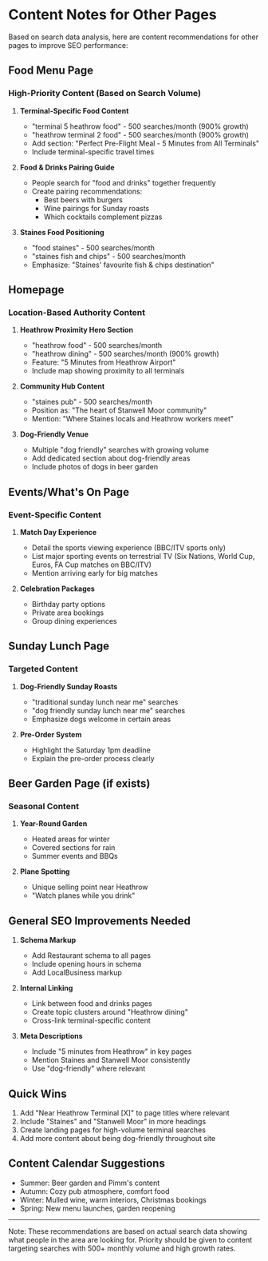 # Content Notes for Other Pages

Based on search data analysis, here are content recommendations for other pages to improve SEO performance:

## Food Menu Page

### High-Priority Content (Based on Search Volume)
1. **Terminal-Specific Food Content**
   - "terminal 5 heathrow food" - 500 searches/month (900% growth)
   - "heathrow terminal 2 food" - 500 searches/month (900% growth)
   - Add section: "Perfect Pre-Flight Meal - 5 Minutes from All Terminals"
   - Include terminal-specific travel times

2. **Food & Drinks Pairing Guide**
   - People search for "food and drinks" together frequently
   - Create pairing recommendations:
     - Best beers with burgers
     - Wine pairings for Sunday roasts
     - Which cocktails complement pizzas

3. **Staines Food Positioning**
   - "food staines" - 500 searches/month
   - "staines fish and chips" - 500 searches/month
   - Emphasize: "Staines' favourite fish & chips destination"

## Homepage

### Location-Based Authority Content
1. **Heathrow Proximity Hero Section**
   - "heathrow food" - 500 searches/month
   - "heathrow dining" - 500 searches/month (900% growth)
   - Feature: "5 Minutes from Heathrow Airport"
   - Include map showing proximity to all terminals

2. **Community Hub Content**
   - "staines pub" - 500 searches/month
   - Position as: "The heart of Stanwell Moor community"
   - Mention: "Where Staines locals and Heathrow workers meet"

3. **Dog-Friendly Venue**
   - Multiple "dog friendly" searches with growing volume
   - Add dedicated section about dog-friendly areas
   - Include photos of dogs in beer garden

## Events/What's On Page

### Event-Specific Content
1. **Match Day Experience**
   - Detail the sports viewing experience (BBC/ITV sports only)
   - List major sporting events on terrestrial TV (Six Nations, World Cup, Euros, FA Cup matches on BBC/ITV)
   - Mention arriving early for big matches

2. **Celebration Packages**
   - Birthday party options
   - Private area bookings
   - Group dining experiences

## Sunday Lunch Page

### Targeted Content
1. **Dog-Friendly Sunday Roasts**
   - "traditional sunday lunch near me" searches
   - "dog friendly sunday lunch near me" searches
   - Emphasize dogs welcome in certain areas

2. **Pre-Order System**
   - Highlight the Saturday 1pm deadline
   - Explain the pre-order process clearly

## Beer Garden Page (if exists)

### Seasonal Content
1. **Year-Round Garden**
   - Heated areas for winter
   - Covered sections for rain
   - Summer events and BBQs

2. **Plane Spotting**
   - Unique selling point near Heathrow
   - "Watch planes while you drink"

## General SEO Improvements Needed

1. **Schema Markup**
   - Add Restaurant schema to all pages
   - Include opening hours in schema
   - Add LocalBusiness markup

2. **Internal Linking**
   - Link between food and drinks pages
   - Create topic clusters around "Heathrow dining"
   - Cross-link terminal-specific content

3. **Meta Descriptions**
   - Include "5 minutes from Heathrow" in key pages
   - Mention Staines and Stanwell Moor consistently
   - Use "dog-friendly" where relevant

## Quick Wins

1. Add "Near Heathrow Terminal [X]" to page titles where relevant
2. Include "Staines" and "Stanwell Moor" in more headings
3. Create landing pages for high-volume terminal searches
4. Add more content about being dog-friendly throughout site

## Content Calendar Suggestions

- Summer: Beer garden and Pimm's content
- Autumn: Cozy pub atmosphere, comfort food
- Winter: Mulled wine, warm interiors, Christmas bookings
- Spring: New menu launches, garden reopening

---

Note: These recommendations are based on actual search data showing what people in the area are looking for. Priority should be given to content targeting searches with 500+ monthly volume and high growth rates.